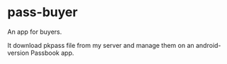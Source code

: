 # pass-buyer
An app for buyers.

It download pkpass file from my server and manage them on an android-version Passbook app.
